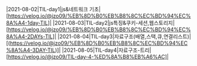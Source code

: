 

|2021-08-02|TIL-day1|js&네트워크 기초|[https://velog.io/@jzo09/%EB%8D%B0%EB%B8%8C%EC%BD%94%EC%8A%A4-1day-TIL]|
|2021-08-03|TIL-day2|js특징&쿠키-세션,웹스토리지|[https://velog.io/@jzo09/%EB%8D%B0%EB%B8%8C%EC%BD%94%EC%8A%A4-2DAYs-TIL]|
|2021-08-04|TIL-day3|자료구조(배열,스택,큐,연결리스트)|[(https://velog.io/@jzo09/%EB%8D%B0%EB%B8%8C%EC%BD%94%EC%8A%A4-3DAY-TIL)]|
|2021-08-05|TIL-day4|자료구조-트리|[https://velog.io/@jzo09/TIL-day-4-%ED%8A%B8%EB%A6%AC]|
